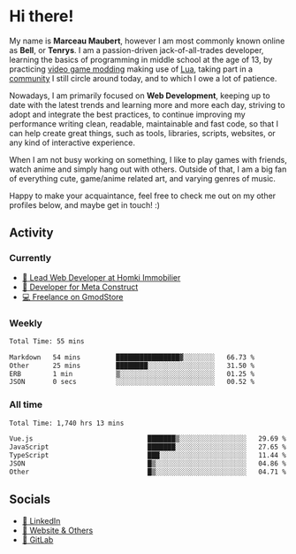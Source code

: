 # Hi there!

My name is **Marceau Maubert**, however I am most commonly known online as **Bell**, or **Tenrys**. I am a passion-driven jack-of-all-trades developer, learning the basics of programming in middle school at the age of 13, by practicing [video game modding](https://garrysmod.com) making use of [Lua](https://lua.org), taking part in a [community](https://metastruct.net) I still circle around today, and to which I owe a lot of patience.

Nowadays, I am primarily focused on **Web Development**, keeping up to date with the latest trends and learning more and more each day, striving to adopt  and integrate the best practices, to continue improving my performance writing clean, readable, maintainable and fast code, so that I can help create great things, such as tools, libraries, scripts, websites, or any kind of interactive experience.

When I am not busy working on something, I like to play games with friends, watch anime and simply hang out with others. Outside of that, I am a big fan of everything cute, game/anime related art, and varying genres of music.

Happy to make your acquaintance, feel free to check me out on my other profiles below, and maybe get in touch! :)

## Activity

### Currently

- [🏢 Lead Web Developer at Homki Immobilier](https://homki-immobilier.com)
- [🎈 Developer for Meta Construct](https://metastruct.net)
- [💻 Freelance on GmodStore](https://www.gmodstore.com/users/Tenrys)

### Weekly
<!--START_SECTION:wakaWeekly-->

```txt
Total Time: 55 mins

Markdown   54 mins         ████████████████▓░░░░░░░░   66.73 %
Other      25 mins         ████████░░░░░░░░░░░░░░░░░   31.50 %
ERB        1 min           ▒░░░░░░░░░░░░░░░░░░░░░░░░   01.25 %
JSON       0 secs          ░░░░░░░░░░░░░░░░░░░░░░░░░   00.52 %
```

<!--END_SECTION:wakaWeekly-->

### All time
<!--START_SECTION:wakaTotal-->

```txt
Total Time: 1,740 hrs 13 mins

Vue.js                             ███████▒░░░░░░░░░░░░░░░░░   29.69 %
JavaScript                         ███████░░░░░░░░░░░░░░░░░░   27.65 %
TypeScript                         ███░░░░░░░░░░░░░░░░░░░░░░   11.44 %
JSON                               █▒░░░░░░░░░░░░░░░░░░░░░░░   04.86 %
Other                              █▒░░░░░░░░░░░░░░░░░░░░░░░   04.71 %
```

<!--END_SECTION:wakaTotal-->

## Socials

- [👔 LinkedIn](https://www.linkedin.com/in/marceau-maubert)
- [🔗 Website & Others](https://bell.moe)
- [🦊 GitLab](https://gitlab.com/Tenrys)
